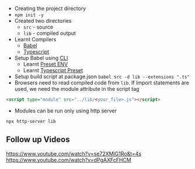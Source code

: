 - Creating the project directory
- `npm init -y`
- Created two directories
  - `src` - source
  - `lib` - compiled output
- Learnt Compilers
  - [Babel](https://babeljs.io/)
  - [Typescript](https://www.typescriptlang.org/)
- Setup Babel using [CLI](https://babeljs.io/setup)
  - Learnt [Preset ENV](https://babeljs.io/docs/en/babel-preset-env)
  - Learnt [Typescript Preset](https://babeljs.io/docs/en/babel-preset-typescript)
- Setup build script at package.json `babel src -d lib --extensions ".ts"`
- Browsers need to read compiled code from `lib`. If Import statements are used, we need the module attribute in the script tag

```html
<script type="module" src="../lib/<your_file>.js"></script>
```

- Modules can be run only using http server

```sh
npx http-server lib
```

## Follow up Videos

https://www.youtube.com/watch?v=se72XMlG1Ro&t=4s
https://www.youtube.com/watch?v=dPgAXFcFHCM
